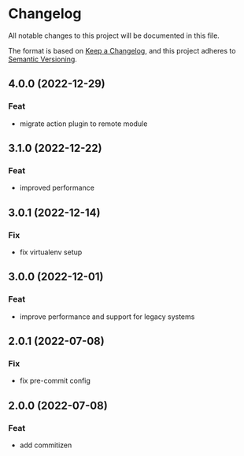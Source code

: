 # Changelog
All notable changes to this project will be documented in this file.

The format is based on [Keep a Changelog](https://keepachangelog.com/en/1.0.0/),
and this project adheres to [Semantic Versioning](https://semver.org/spec/v2.0.0.html).

## 4.0.0 (2022-12-29)

### Feat

- migrate action plugin to remote module

## 3.1.0 (2022-12-22)

### Feat

- improved performance

## 3.0.1 (2022-12-14)

### Fix

- fix virtualenv setup

## 3.0.0 (2022-12-01)

### Feat

- improve performance and support for legacy systems

## 2.0.1 (2022-07-08)

### Fix

- fix pre-commit config

## 2.0.0 (2022-07-08)

### Feat

- add commitizen
